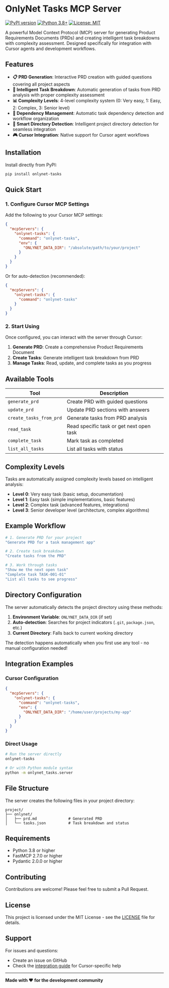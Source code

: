 # OnlyNet Tasks MCP Server

[![PyPI version](https://badge.fury.io/py/onlynet-tasks.svg)](https://badge.fury.io/py/onlynet-tasks)
[![Python 3.8+](https://img.shields.io/badge/python-3.8+-blue.svg)](https://www.python.org/downloads/)
[![License: MIT](https://img.shields.io/badge/License-MIT-yellow.svg)](https://opensource.org/licenses/MIT)

A powerful Model Context Protocol (MCP) server for generating Product Requirements Documents (PRDs) and creating intelligent task breakdowns with complexity assessment. Designed specifically for integration with Cursor agents and development workflows.

## Features

- **📋 PRD Generation**: Interactive PRD creation with guided questions covering all project aspects
- **🎯 Intelligent Task Breakdown**: Automatic generation of tasks from PRD analysis with proper complexity assessment
- **📊 Complexity Levels**: 4-level complexity system (0: Very easy, 1: Easy, 2: Complex, 3: Senior level)
- **🔗 Dependency Management**: Automatic task dependency detection and workflow organization
- **📂 Smart Directory Detection**: Intelligent project directory detection for seamless integration
- **🎮 Cursor Integration**: Native support for Cursor agent workflows

## Installation

Install directly from PyPI:

```bash
pip install onlynet-tasks
```

## Quick Start

### 1. Configure Cursor MCP Settings

Add the following to your Cursor MCP settings:

```json
{
  "mcpServers": {
    "onlynet-tasks": {
      "command": "onlynet-tasks",
      "env": {
        "ONLYNET_DATA_DIR": "/absolute/path/to/your/project"
      }
    }
  }
}
```

Or for auto-detection (recommended):

```json
{
  "mcpServers": {
    "onlynet-tasks": {
      "command": "onlynet-tasks"
    }
  }
}
```

### 2. Start Using

Once configured, you can interact with the server through Cursor:

1. **Generate PRD**: Create a comprehensive Product Requirements Document
2. **Create Tasks**: Generate intelligent task breakdown from PRD
3. **Manage Tasks**: Read, update, and complete tasks as you progress

## Available Tools

| Tool | Description |
|------|-------------|
| `generate_prd` | Create PRD with guided questions |
| `update_prd` | Update PRD sections with answers |
| `create_tasks_from_prd` | Generate tasks from PRD analysis |
| `read_task` | Read specific task or get next open task |
| `complete_task` | Mark task as completed |
| `list_all_tasks` | List all tasks with status |

## Complexity Levels

Tasks are automatically assigned complexity levels based on intelligent analysis:

- **Level 0**: Very easy task (basic setup, documentation)
- **Level 1**: Easy task (simple implementations, basic features)
- **Level 2**: Complex task (advanced features, integrations)
- **Level 3**: Senior developer level (architecture, complex algorithms)

## Example Workflow

```bash
# 1. Generate PRD for your project
"Generate PRD for a task management app"

# 2. Create task breakdown
"Create tasks from the PRD"

# 3. Work through tasks
"Show me the next open task"
"Complete task TASK-001-01"
"List all tasks to see progress"
```

## Directory Configuration

The server automatically detects the project directory using these methods:

1. **Environment Variable**: `ONLYNET_DATA_DIR` (if set)
2. **Auto-detection**: Searches for project indicators (`.git`, `package.json`, etc.)
3. **Current Directory**: Falls back to current working directory

The detection happens automatically when you first use any tool - no manual configuration needed!

## Integration Examples

### Cursor Configuration

```json
{
  "mcpServers": {
    "onlynet-tasks": {
      "command": "onlynet-tasks",
      "env": {
        "ONLYNET_DATA_DIR": "/home/user/projects/my-app"
      }
    }
  }
}
```

### Direct Usage

```bash
# Run the server directly
onlynet-tasks

# Or with Python module syntax
python -m onlynet_tasks.server
```

## File Structure

The server creates the following files in your project directory:

```
project/
├── onlynet/
│   ├── prd.md              # Generated PRD
│   └── tasks.json          # Task breakdown and status
```

## Requirements

- Python 3.8 or higher
- FastMCP 2.7.0 or higher
- Pydantic 2.0.0 or higher

## Contributing

Contributions are welcome! Please feel free to submit a Pull Request.

## License

This project is licensed under the MIT License - see the [LICENSE](LICENSE) file for details.

## Support

For issues and questions:
- Create an issue on GitHub
- Check the [integration guide](CURSOR_INTEGRATION.md) for Cursor-specific help

---

**Made with ❤️ for the development community**
